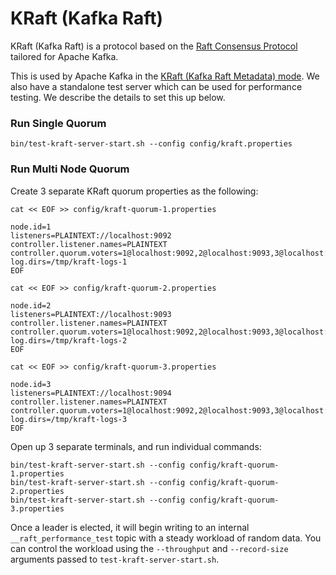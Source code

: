 KRaft (Kafka Raft)
==================
KRaft (Kafka Raft) is a protocol based on the [Raft Consensus Protocol](https://www.usenix.org/system/files/conference/atc14/atc14-paper-ongaro.pdf)
tailored for Apache Kafka.

This is used by Apache Kafka in the [KRaft (Kafka Raft Metadata) mode](https://github.com/apache/kafka/blob/trunk/config/kraft/README.md). We also have a standalone test server which can be used for performance testing. We describe the details to set this up below.

### Run Single Quorum ###

    bin/test-kraft-server-start.sh --config config/kraft.properties

### Run Multi Node Quorum ###

Create 3 separate KRaft quorum properties as the following:

`cat << EOF >> config/kraft-quorum-1.properties`

    node.id=1
    listeners=PLAINTEXT://localhost:9092
    controller.listener.names=PLAINTEXT
    controller.quorum.voters=1@localhost:9092,2@localhost:9093,3@localhost:9094
    log.dirs=/tmp/kraft-logs-1
    EOF

`cat << EOF >> config/kraft-quorum-2.properties`

    node.id=2
    listeners=PLAINTEXT://localhost:9093
    controller.listener.names=PLAINTEXT
    controller.quorum.voters=1@localhost:9092,2@localhost:9093,3@localhost:9094
    log.dirs=/tmp/kraft-logs-2
    EOF

`cat << EOF >> config/kraft-quorum-3.properties`

    node.id=3
    listeners=PLAINTEXT://localhost:9094
    controller.listener.names=PLAINTEXT
    controller.quorum.voters=1@localhost:9092,2@localhost:9093,3@localhost:9094
    log.dirs=/tmp/kraft-logs-3
    EOF

Open up 3 separate terminals, and run individual commands:

    bin/test-kraft-server-start.sh --config config/kraft-quorum-1.properties
    bin/test-kraft-server-start.sh --config config/kraft-quorum-2.properties
    bin/test-kraft-server-start.sh --config config/kraft-quorum-3.properties

Once a leader is elected, it will begin writing to an internal
`__raft_performance_test` topic with a steady workload of random data. You can control the workload using the `--throughput` and `--record-size`
arguments passed to `test-kraft-server-start.sh`.
